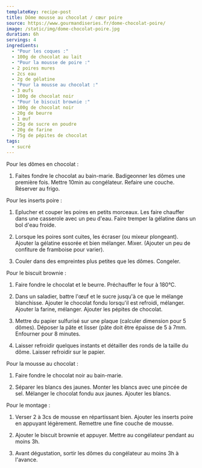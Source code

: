 ```yaml
---
templateKey: recipe-post
title: Dôme mousse au chocolat / cœur poire
source: https://www.gourmandiseries.fr/dome-chocolat-poire/
image: /static/img/dome-chocolat-poire.jpg
duration: 6h
servings: 4
ingredients:
  - "Pour les coques :"
  - 100g de chocolat au lait
  - "Pour la mousse de poire :"
  - 2 poires mures
  - 2cs eau
  - 2g de gélatine
  - "Pour la mousse au chocolat :"
  - 3 œufs
  - 100g de chocolat noir
  - "Pour le biscuit brownie :"
  - 100g de chocolat noir
  - 20g de beurre
  - 1 œuf
  - 25g de sucre en poudre
  - 20g de farine
  - 75g de pépites de chocolat
tags:
  - sucré
---
```

Pour les dômes en chocolat :

1. Faites fondre le chocolat au bain-marie. Badigeonner les dômes une première fois. Mettre 10min au congélateur. Refaire une couche. Réserver au frigo.

Pour les inserts poire :

1. Eplucher et couper les poires en petits morceaux. Les faire chauffer dans une casserole avec un peu d'eau. Faire tremper la gélatine dans un bol d'eau froide.

2. Lorsque les poires sont cuites, les écraser (ou mixeur plongeant). Ajouter la gélatine essorée et bien mélanger. Mixer. (Ajouter un peu de confiture de framboise pour varier).

3. Couler dans des empreintes plus petites que les dômes. Congeler.

Pour le biscuit brownie :

1. Faire fondre le chocolat et le beurre. Préchauffer le four à 180°C.

2. Dans un saladier, battre l'œuf et le sucre jusqu'à ce que le mélange blanchisse. Ajouter le chocolat fondu lorsqu'il est refroidi, mélanger. Ajouter la farine, mélanger. Ajouter les pépites de chocolat.

3. Mettre du papier sulfurisé sur une plaque (calculer dimension pour 5 dômes). Déposer la pâte et lisser (pâte doit être épaisse de 5 à 7mm. Enfourner pour 8 minutes.

4. Laisser refroidir quelques instants et détailler des ronds de la taille du dôme. Laisser refroidir sur le papier.

Pour la mousse au chocolat :

1. Faire fondre le chocolat noir au bain-marie.

2. Séparer les blancs des jaunes. Monter les blancs avec une pincée de sel. Mélanger le chocolat fondu aux jaunes. Ajouter les blancs.

Pour le montage :

1. Verser 2 à 3cs de mousse en répartissant bien. Ajouter les inserts poire en appuyant légèrement. Remettre une fine couche de mousse.

2. Ajouter le biscuit brownie et appuyer. Mettre au congélateur pendant au moins 3h.

3. Avant dégustation, sortir les dômes du congélateur au moins 3h à l'avance.